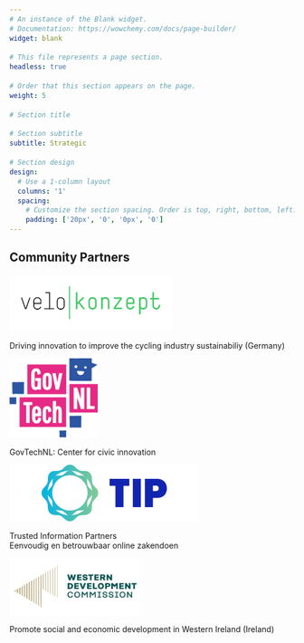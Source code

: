```yaml
---
# An instance of the Blank widget.
# Documentation: https://wowchemy.com/docs/page-builder/
widget: blank

# This file represents a page section.
headless: true

# Order that this section appears on the page.
weight: 5

# Section title

# Section subtitle
subtitle: Strategic

# Section design
design:
  # Use a 1-column layout
  columns: '1'
  spacing:
    # Customize the section spacing. Order is top, right, bottom, left.
    padding: ['20px', '0', '0px', '0']
---
```


<div class="container mb-5">
    <!-- Title -->
    <h2 class="text-center font-weight-bold">Community Partners</h2>
    <!-- Rows -->
    <div class="row align-items-top text-center mt-4 mb-5">
        <div class="col text-center">
            <a href="https://www.velokonzept.de/"_blank">
                <img src="./logos/velokonzept.svg" alt="Velokonzept" style="max-width:90%;margin:auto;height:100px" />
            </a>
        </div>
        <div class="col text-center">
            <p class="pt-2">Driving innovation to improve the cycling industry sustainabiliy (Germany)</p>
        </div>
    </div>
    <div class="row align-items-top text-center mt-4 mb-5">
        <div class="col text-center">
            <a href="https://govtechnl.nl" target="_blank">
                <img src="./logos/govtechnl.svg" alt="GovTechNL logo" style="max-width: 100%; margin: auto; height: 140px;" />
            </a>
        </div>
        <div class="col text-center">
            <p class="pt-2">GovTechNL: Center for civic innovation</p>
        </div>
    </div>   
    <div class="row align-items-top text-center mt-4 mb-5">
        <div class="col text-center">
            <a href="https://www.trustedinformationpartners.nl/" target="_blank">
                <img src="./logos/tip.svg" alt="TIP logo" style="max-width: 100%; margin: auto; height: 100px;" />
            </a>
        </div>
        <div class="col text-center">
            <p class="pt-2">Trusted Information Partners<br/>Eenvoudig en betrouwbaar online zakendoen</p>
        </div>
    </div>   
    <div class="row align-items-top text-center mt-4 mb-5">
        <div class="col text-center">
            <a href="https://westerndevelopment.ie/"_blank">
                <img src="./logos/wdc.png" alt="Western Development Commission logo" style="max-width:90%;margin:auto;height:100px" />
            </a>
        </div>
        <div class="col text-center">
            <p class="pt-2">Promote social and economic development in Western Ireland (Ireland)</p>
        </div>
    </div>
</div>


